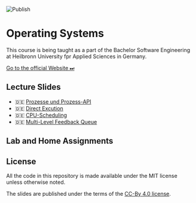 ![Publish](https://github.com/aheil/hhn-os/workflows/Publish/badge.svg?branch=main)

# Operating Systems

This course is being taught as a part of the Bachelor Software Engineering at Heilbronn University fpr Applied Sciences in Germany. 

[Go to the official Website ⏭](https://www.hs-heilbronn.de/os)

## Lecture Slides 

* 🇩🇪 [Prozesse und Prozess-API](slides/os.01.de.pdf)
* 🇩🇪 [Direct Excution](slides/os.02.de.pdf) 
* 🇩🇪 [CPU-Scheduling](slides/os.03.de.pdf) 
* 🇩🇪 [Multi-Level Feedback Queue](slides/os.04.de.pdf) 

## Lab and Home Assignments 

## License

All the code in this repository is made available under the MIT license unless otherwise noted.

The slides are published under the terms of the [CC-By 4.0 license](https://creativecommons.org/licenses/by/4.0/).


